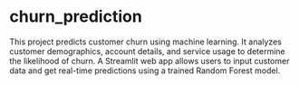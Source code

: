 # churn_prediction
This project predicts customer churn using machine learning. It analyzes customer demographics, account details, and service usage to determine the likelihood of churn. A Streamlit web app allows users to input customer data and get real-time predictions using a trained Random Forest model.

